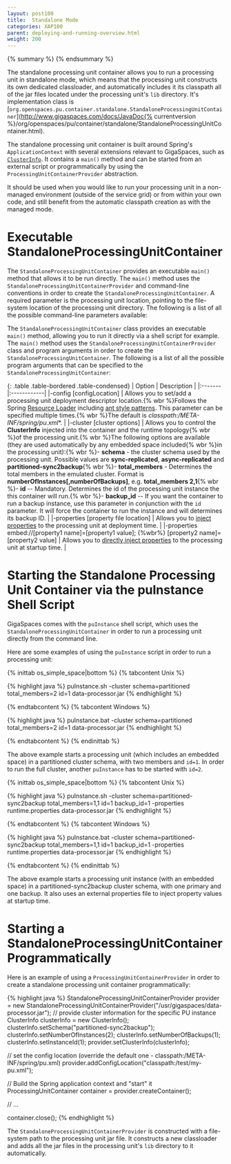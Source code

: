 ```yaml
---
layout: post100
title:  Standalone Mode
categories: XAP100
parent: deploying-and-running-overview.html
weight: 200
---
```



{% summary %}  {% endsummary %}



The standalone processing unit container allows you to run a processing unit in standalone mode, which means that the processing unit constructs its own dedicated classloader, and automatically includes it its classpath all of the jar files located under the processing unit's `lib` directory.
It's implementation class is [`org.openspaces.pu.container.standalone.StandaloneProcessingUnitContainer`](http://www.gigaspaces.com/docs/JavaDoc{% currentversion %}/org/openspaces/pu/container/standalone/StandaloneProcessingUnitContainer.html).

The standalone processing unit container is built around Spring's `ApplicationContext` with several extensions relevant to GigaSpaces, such as [`ClusterInfo`](./obtaining-cluster-information.html).
It contains a `main()` method and can be started from an external script or programmatically by using the `ProcessingUnitContainerProvider` abstraction.

It should be used when you would like to run your processing unit in a non-managed environment (outside of the service grid) or from within your own code, and still benefit from the automatic classpath creation as with the managed mode.

# Executable StandaloneProcessingUnitContainer

The `StandaloneProcessingUnitContainer` provides an executable `main()` method that allows it to be run directly. The `main()` method uses the `StandaloneProcessingUnitContainerProvider` and command-line conventions in order to create the `StandaloneProcessingUnitContainer`. A required parameter is the processing unit location, pointing to the file-system location of the processing unit directory. The following is a list of all the possible command-line parameters available:

The `StandaloneProcessingUnitContainer` class provides an executable `main()` method, allowing you to run it directly via a shell script for example. The `main()` method uses the `StandaloneProcessingUnitContainerProvider` class and program arguments in order to create the `StandaloneProcessingUnitContainer`. The following is a list of all the possible program arguments that can be specified to the `StandaloneProcessingUnitContainer`:

{: .table .table-bordered .table-condensed}
| Option | Description |
|:-------|:------------|
|-config [configLocation] | Allows you to set/add a processing unit deployment descriptor location.{% wbr %}Follows the Spring [Resource Loader](http://static.springframework.org/spring/docs/2.5.x/reference/resources.html#resources-resourceloader) including [ant style patterns](http://static.springframework.org/spring/docs/2.5.x/reference/resources.html#resources-app-ctx-wildcards-in-resource-paths). This parameter can be specified multiple times.{% wbr %}The default is **classpath*:/META-INF/spring/pu.xml**. |
|-cluster [cluster options] | Allows you to control the **ClusterInfo** injected into the container and the runtime topology{% wbr %}of the processing unit.{% wbr %}The following options are available (they are used automatically by any embedded space included{% wbr %}in the processing unit):{% wbr %}- **schema** - the cluster schema used by the processing unit. Possible values are **sync-replicated**, **async-replicated** and **partitioned-sync2backup**{% wbr %}- **total_members** - Determines the total members in the emulated cluster. Format is **numberOfInstances[,numberOfBackups]**, e.g. **total_members 2,1**{% wbr %}- **id** -- Mandatory. Determines the id of the processing unit instance the this container will run.{% wbr %}- **backup_id** -- If you want the container to run a backup instance, use this parameter in conjunction with the `id` parameter. It will force the container to run the instance and will determines its backup ID. |
|-properties [property file location] | Allows you to [inject properties](./deployment-properties.html) to the processing unit at deployment time. |
|-properties embed://[property1 name]=[property1 value]; {%wbr%} [property2 name]=[property2 value] | Allows you to [directly inject properties](./deployment-properties.html) to the processing unit at startup time. |

# Starting the Standalone Processing Unit Container via the puInstance Shell Script

GigaSpaces comes with the `puInstance` shell script, which uses the `StandaloneProcessingUnitContainer` in order to run a processing unit directly from the command line.

Here are some examples of using the `puInstance` script in order to run a processing unit:

{% inittab os_simple_space|bottom %}
{% tabcontent Unix %}

{% highlight java %}
puInstance.sh -cluster schema=partitioned total_members=2 id=1 data-processor.jar
{% endhighlight %}

{% endtabcontent %}
{% tabcontent Windows %}

{% highlight java %}
puInstance.bat -cluster schema=partitioned total_members=2 id=1 data-processor.jar
{% endhighlight %}

{% endtabcontent %}
{% endinittab %}

The above example starts a processing unit (which includes an embedded space) in a partitioned cluster schema, with two members and `id=1`. In order to run the full cluster, another `puInstance` has to be started with `id=2`.

{% inittab os_simple_space|bottom %}
{% tabcontent Unix %}

{% highlight java %}
puInstance.sh -cluster schema=partitioned-sync2backup total_members=1,1 id=1 backup_id=1
-properties runtime.properties data-processor.jar
{% endhighlight %}

{% endtabcontent %}
{% tabcontent Windows %}

{% highlight java %}
puInstance.bat -cluster schema=partitioned-sync2backup total_members=1,1 id=1 backup_id=1
-properties runtime.properties data-processor.jar
{% endhighlight %}

{% endtabcontent %}
{% endinittab %}

The above example starts a processing unit instance (with an embedded space) in a partitioned-sync2backup cluster schema, with one primary and one backup. It also uses an external properties file to inject property values at startup time.

# Starting a StandaloneProcessingUnitContainer Programmatically

Here is an example of using a `ProcessingUnitContainerProvider` in order to create a standalone processing unit container programmatically:

{% highlight java %}
StandaloneProcessingUnitContainerProvider provider = new StandaloneProcessingUnitContainerProvider("/usr/gigaspaces/data-processor.jar");
// provide cluster information for the specific PU instance
ClusterInfo clusterInfo = new ClusterInfo();
clusterInfo.setSchema("partitioned-sync2backup");
clusterInfo.setNumberOfInstances(2);
clusterInfo.setNumberOfBackups(1);
clusterInfo.setInstanceId(1);
provider.setClusterInfo(clusterInfo);

// set the config location (override the default one - classpath:/META-INF/spring/pu.xml)
provider.addConfigLocation("classpath:/test/my-pu.xml");

// Build the Spring application context and "start" it
ProcessingUnitContainer container = provider.createContainer();

// ...

container.close();
{% endhighlight %}

The `StandaloneProcessingUnitContainerProvider` is constructed with a file-system path to the processing unit jar file. It constructs a new classloader and adds all the jar files in the processing unit's `lib` directory to it automatically.
